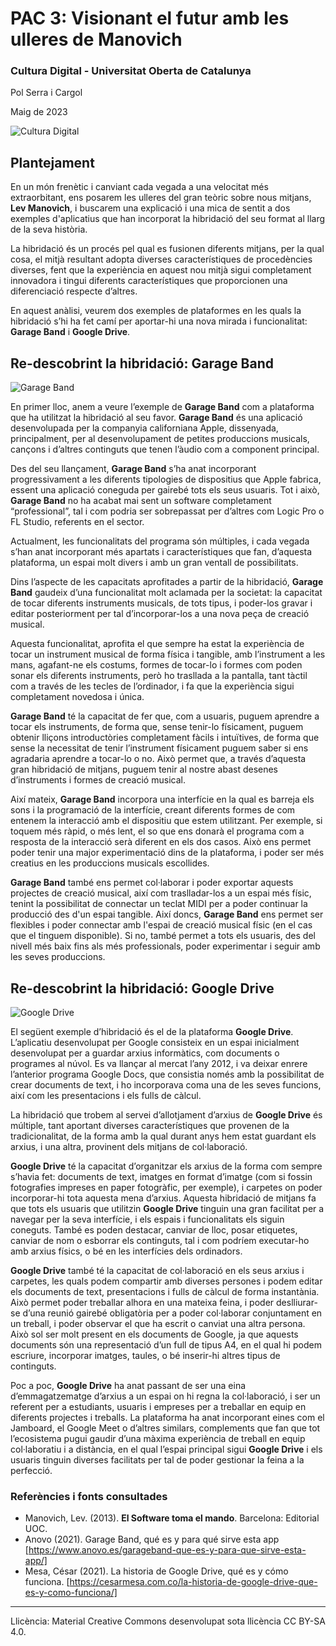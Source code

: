 # PAC 3: Visionant el futur amb les ulleres de Manovich

### Cultura Digital - Universitat Oberta de Catalunya


Pol Serra i Cargol

Maig de 2023


![Cultura Digital](https://www.teleinfo.mx/wp-content/uploads/2023/03/servidor-digital-sala-grunge.jpg)




## Plantejament


En un món frenètic i canviant cada vegada a una velocitat més extraorbitant, ens posarem les ulleres del gran teòric sobre nous mitjans, **Lev Manovich**, i buscarem una explicació i una mica de sentit a dos exemples d'aplicatius que han incorporat la hibridació del seu format al llarg de la seva història.

La hibridació és un procés pel qual es fusionen diferents mitjans, per la qual cosa, el mitjà resultant adopta diverses característiques de procedències diverses, fent que la experiència en aquest nou mitjà sigui completament innovadora i tingui diferents característiques que proporcionen una diferenciació respecte d’altres.

En aquest anàlisi, veurem dos exemples de plataformes en les quals la hibridació s’hi ha fet camí per aportar-hi una nova mirada i funcionalitat: **Garage Band** i **Google Drive**.


## Re-descobrint la hibridació: Garage Band

![Garage Band](https://i0.wp.com/www.alphr.com/wp-content/uploads/2020/01/How-to-Add-Echo-in-Garageband.jpg?fit=1000%2C563&ssl=1)

En primer lloc, anem a veure l’exemple de **Garage Band** com a plataforma que ha utilitzat la hibridació al seu favor. **Garage Band** és una aplicació desenvolupada per la companyia californiana Apple, dissenyada, principalment, per al desenvolupament de petites produccions musicals, cançons i d’altres continguts que tenen l’àudio com a component principal.


Des del seu llançament, **Garage Band** s’ha anat incorporant progressivament a les diferents tipologies de dispositius que Apple fabrica, essent una aplicació coneguda per gairebé tots els seus usuaris. Tot i això, **Garage Band** no ha acabat mai sent un software completament “professional”, tal i com podria ser sobrepassat per d’altres com Logic Pro o FL Studio, referents en el sector.


Actualment, les funcionalitats del programa són múltiples, i cada vegada s’han anat incorporant més apartats i característiques que fan, d’aquesta plataforma, un espai molt divers i amb un gran ventall de possibilitats. 


Dins l’aspecte de les capacitats aprofitades a partir de la hibridació, **Garage Band** gaudeix d’una funcionalitat molt aclamada per la societat: la capacitat de tocar diferents instruments musicals, de tots tipus, i poder-los gravar i editar posteriorment per tal d’incorporar-los a una nova peça de creació musical.

Aquesta funcionalitat, aprofita el que sempre ha estat la experiència de tocar un instrument musical de forma física i tangible, amb l’instrument a les mans, agafant-ne els costums, formes de tocar-lo i formes com poden sonar els diferents instruments, però ho trasllada a la pantalla, tant tàctil com a través de les tecles de l’ordinador, i fa que la experiència sigui completament novedosa i única. 


**Garage Band** té la capacitat de fer que, com a usuaris, puguem aprendre a tocar els instruments, de forma que, sense tenir-lo físicament, puguem obtenir lliçons introductòries completament fàcils i intuïtives, de forma que sense la necessitat de tenir l’instrument físicament puguem saber si ens agradaria aprendre a tocar-lo o no. Això permet que, a través d’aquesta gran hibridació de mitjans, puguem tenir al nostre abast desenes d’instruments i formes de creació musical.


Així mateix, **Garage Band** incorpora una interfície en la qual es barreja els sons i la programació de la interfície, creant diferents formes de com entenem la interacció amb el dispositiu que estem utilitzant. Per exemple, si toquem més ràpid, o més lent, el so que ens donarà el programa com a resposta de la interacció serà diferent en els dos casos. Això ens permet poder tenir una major experimentació dins de la plataforma, i poder ser més creatius en les produccions musicals escollides.

**Garage Band** també ens permet col·laborar i poder exportar aquests projectes de creació musical, així com traslladar-los a un espai més físic, tenint la possibilitat de connectar un teclat MIDI per a poder continuar la producció des d'un espai tangible. Així doncs, **Garage Band** ens permet ser flexibles i poder connectar amb l'espai de creació musical físic (en el cas que el tinguem disponible). Si no, també permet a tots els usuaris, des del nivell més baix fins als més professionals, poder experimentar i seguir amb les seves produccions.






## Re-descobrint la hibridació: Google Drive

![Google Drive](https://imagenes.20minutos.es/files/image_990_v3/files/fp/uploads/imagenes/2022/01/04/google-drive.r_d.820-462.png)

El següent exemple d’hibridació és el de la plataforma **Google Drive**. L’aplicatiu desenvolupat per Google consisteix en un espai inicialment desenvolupat per a guardar arxius informàtics, com documents o programes al núvol. Es va llançar al mercat l’any 2012, i va deixar enrere l’anterior programa Google Docs, que consistia només amb la possibilitat de crear documents de text, i ho incorporava coma una de les seves funcions, així com les presentacions i els fulls de càlcul.

La hibridació que trobem al servei d’allotjament d’arxius de **Google Drive** és múltiple, tant aportant diverses característiques que provenen de la tradicionalitat, de la forma amb la qual durant anys hem estat guardant els arxius, i una altra, provinent dels mitjans de col·laboració.

**Google Drive** té la capacitat d’organitzar els arxius de la forma com sempre s’havia fet: documents de text, imatges en format d’imatge (com si fossin fotografies impreses en paper fotogràfic, per exemple), i carpetes on poder incorporar-hi tota aquesta mena d’arxius. Aquesta hibridació de mitjans fa que tots els usuaris que utilitzin **Google Drive** tinguin una gran facilitat per a navegar per la seva interfície, i els espais i funcionalitats els siguin coneguts. També es poden destacar, canviar de lloc, posar etiquetes, canviar de nom o esborrar els continguts, tal i com podríem executar-ho amb arxius físics, o bé en les interfícies dels ordinadors.

**Google Drive** també té la capacitat de col·laboració en els seus arxius i carpetes, les quals podem compartir amb diverses persones i podem editar els documents de text, presentacions i fulls de càlcul de forma instantània. Això permet poder treballar alhora en una mateixa feina, i poder deslliurar-se d’una reunió gairebé obligatòria per a poder col·laborar conjuntament en un treball, i poder observar el que ha escrit o canviat una altra persona. Això sol ser molt present en els documents de Google, ja que aquests documents són una representació d’un full de tipus A4, en el qual hi podem escriure, incorporar imatges, taules, o bé inserir-hi altres tipus de continguts.

Poc a poc, **Google Drive** ha anat passant de ser una eina d’emmagatzematge d’arxius a un espai on hi regna la col·laboració, i ser un referent per a estudiants, usuaris i empreses per a treballar en equip en diferents projectes i treballs. La plataforma ha anat incorporant eines com el Jamboard, el Google Meet o d’altres similars, complements que fan que tot l’ecosistema pugui gaudir d’una màxima experiència de treball en equip col·laboratiu i a distància, en el qual l’espai principal sigui **Google Drive** i els usuaris tinguin diverses facilitats per tal de poder gestionar la feina a la perfecció. 




### Referències i fonts consultades

* Manovich, Lev. (2013). **El Software toma el mando**. Barcelona: Editorial UOC.
* Anovo (2021). Garage Band, qué es y para qué sirve esta app [https://www.anovo.es/garageband-que-es-y-para-que-sirve-esta-app/]
* Mesa, César (2021). La historia de Google Drive, qué es y cómo funciona. [https://cesarmesa.com.co/la-historia-de-google-drive-que-es-y-como-funciona/]



----

Llicència: Material Creative Commons desenvolupat sota llicència CC BY-SA 4.0.

